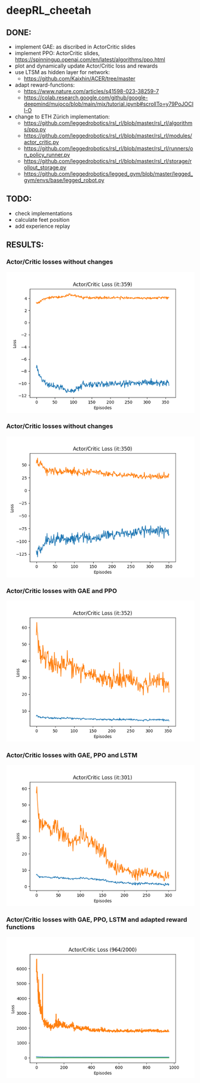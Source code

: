 # deepRL_cheetah

## DONE:
- implement GAE: as discribed in ActorCritic slides
- implement PPO: ActorCritic slides, https://spinningup.openai.com/en/latest/algorithms/ppo.html
- plot and dynamically update Actor/Critic loss and rewards
- use LTSM as hidden layer for network: 
    * https://github.com/Kaixhin/ACER/tree/master
- adapt reward-functions: 
    * https://www.nature.com/articles/s41598-023-38259-7 
    * https://colab.research.google.com/github/google-deepmind/mujoco/blob/main/mjx/tutorial.ipynb#scrollTo=y79PoJOCIl-O
- change to ETH Zürich implementation:
    * https://github.com/leggedrobotics/rsl_rl/blob/master/rsl_rl/algorithms/ppo.py
    * https://github.com/leggedrobotics/rsl_rl/blob/master/rsl_rl/modules/actor_critic.py
    * https://github.com/leggedrobotics/rsl_rl/blob/master/rsl_rl/runners/on_policy_runner.py
    * https://github.com/leggedrobotics/rsl_rl/blob/master/rsl_rl/storage/rollout_storage.py
    * https://github.com/leggedrobotics/legged_gym/blob/master/legged_gym/envs/base/legged_robot.py

## TODO:
- check implementations
- calculate feet position
- add experience replay

## RESULTS:

### Actor/Critic losses without changes
![losses without changes](RL_Project/results/ac_loss.png)

### Actor/Critic losses without changes
![losses with GAE](RL_Project/results/ac_loss_gae.png)

### Actor/Critic losses with GAE and PPO
![losses with GAE and PPO](RL_Project/results/ac_loss_gae_ppo.png)

### Actor/Critic losses with GAE, PPO and LSTM
![losses with GAE, PPO and LSTM](RL_Project/results/ac_loss_gae_ppo_lstm.png)

### Actor/Critic losses with GAE, PPO, LSTM and adapted reward functions
![losses with GAE, PPO, LSTM and adapted reward](RL_Project/results/ac_loss_gae_ppo_lstm_reward.png)